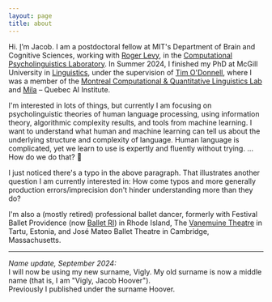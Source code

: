 ```yaml
---
layout: page
title: about
---
```


Hi. [I](/assets/j2024.jpeg)’m Jacob. I am a postdoctoral fellow at MIT's Department of Brain and Cognitive Sciences, working with [Roger Levy](https://www.mit.edu/~rplevy/), in the [Computational Psycholinguistics Laboratory](http://cpl.mit.edu/). In Summer 2024, I finished my PhD at McGill University in [ Linguistics](https://mcgill.ca/linguistics/), under the supervision of [Tim O'Donnell](https://todonnell.github.io/), where I was a member of the [Montreal Computational & Quantitative Linguistics Lab](https://mcqll.org/) and [Mila](https://mila.quebec/) – Quebec AI Institute.

I'm interested in lots of things, but currently I am focusing on psycholinguistic theories of human language processing, using information theory, algorithmic complexity results, and tools from machine learning. I want to understand what human and machine learning can tell us about the underlying structure and complexity of language.  Human language is complicated, yet we learn to use is expertly and fluently without trying. …How do we do that? 🤔 

I just noticed there's a typo in the above paragraph. That illustrates another question I am currently interested in: How come typos and more generally production errors/imprecision don't hinder understanding more than they do?

I'm also a (mostly retired) professional ballet dancer, formerly with Festival Ballet Providence (now [Ballet RI](https://balletri.org/)) in Rhode Island, The [Vanemuine Theatre](https://www.vanemuine.ee) in Tartu, Estonia, and José Mateo Ballet Theatre in Cambridge, Massachusetts.

<!-- CV moved to navbar. See _includes/header.html -->

----

_Name update, September 2024:_ \
I will now be using my new surname, Vigly. My old surname is now a middle name (that is, I am "Vigly, Jacob Hoover"). \
Previously I published under the surname Hoover.